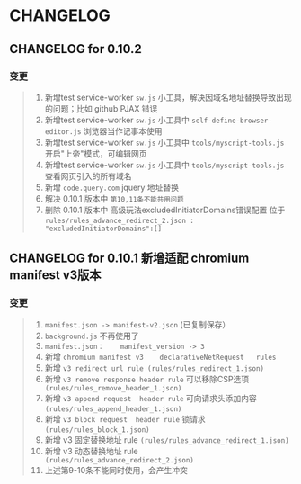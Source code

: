# CHANGELOG


## CHANGELOG for 0.10.2 
### 变更
>1. 新增test service-worker `sw.js` 小工具，解决因域名地址替换导致出现的问题；比如 github PJAX 错误
>2. 新增test service-worker `sw.js` 小工具中 `self-define-browser-editor.js` 浏览器当作记事本使用 
>3. 新增test service-worker `sw.js` 小工具中 `tools/myscript-tools.js` 开启"上帝"模式，可编辑网页
>4. 新增test service-worker `sw.js` 小工具中 `tools/myscript-tools.js` 查看网页引入的所有域名
>5. 新增 `code.query.com` jquery 地址替换  
>6. 解决 0.10.1 版本中 `第10,11条不能共用问题`
>7. 删除  0.10.1 版本中 高级玩法excludedInitiatorDomains错误配置 位于 `rules/rules_advance_redirect_2.json :  "excludedInitiatorDomains":[] `



## CHANGELOG for 0.10.1 新增适配 chromium manifest v3版本
### 变更

>1. `manifest.json -> manifest-v2.json`  (已复制保存）
>2. `background.js`    不再使用了
>3. `manifest.json：    manifest_version -> 3`
>4. 新增  `chromium manifest v3    declarativeNetRequest   rules ` 
>5. 新增 `v3 redirect url rule (rules/rules_redirect_1.json)`
>6. 新增 `v3 remove response header rule` 可以移除CSP选项 ` (rules/rules_remove_header_1.json)`
>7. 新增 `v3 append request  header rule` 可向请求头添加内容  `(rules/rules_append_header_1.json)`
>8. 新增 `v3 block request  header rule` 锁请求  `(rules/rules_block_1.json)`
>9. 新增 v3 固定替换地址   rule  `(rules/rules_advance_redirect_1.json)`
>10. 新增 v3 动态替换地址   rule ` (rules/rules_advance_redirect_2.json)`
>11. 上述第9-10条不能同时使用，会产生冲突